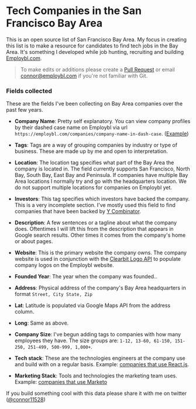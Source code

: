 Tech Companies in the San Francisco Bay Area
===

This is an open source list of San Francisco Bay Area. My focus in creating this list is to make a resource for candidates to find tech jobs in the Bay Area. It's something I developed while job hunting, recruiting and building [Employbl.com](https://www.employbl.com?ref=github). 

> To make edits or additions please create a [Pull Request](https://github.com/connor11528/companies-in-the-bay-area/pulls) or email connor@employbl.com if you're not familiar with Git. 

### Fields collected

These are the fields I've been collecting on Bay Area companies over the past few years.

- **Company Name**: Pretty self explanatory. You can view company profiles by their dashed case name on Employbl via url `https://employbl.com/companies/company-name-in-dash-case`. ([Example](https://employbl.com/companies/lob?ref=github))

- **Tags**: Tags are a way of grouping companies by industry or type of business. These are made up by me and open to interpretation.	

- **Location**: The location tag specifies what part of the Bay Area the company is located in. The field currently supports San Francisco, North Bay, South Bay, East Bay and Peninsula. If companies have multiple Bay Area locations I normally try and go with the headquarters location. We do not support multiple locations for companies on Employbl yet.	

- **Investors**: This tag specifies which investors have backed the company. This is a very incomplete section. I've mostly used this field to find companies that have been backed by [Y Combinator](https://employbl.com/blog/yc-companies-in-san-francisco?ref=github).

- **Description**: A few sentences or a tagline about what the company does. Oftentimes I will lift this from the description that appears in Google search results. Other times it comes from the company's home or about pages.

- **Website**: This is the primary website the company owns. The company website is used in conjunction with the [Clearbit Logo API](https://clearbit.com/logo) to populate company logos on the Employbl website.

- **Founded Year**: The year when the company was founded..

- **Address**: Physical address of the company's Bay Area headquarters in format `Street, City State, Zip`

- **Lat**: Latitude is populated via Google Maps API from the address column.	

- **Long**: Same as above.	

- **Company Size**: I've begun adding tags to companies with how many employees they have. The size groups are: `1-12, 13-60, 61-150, 151-250, 251-499, 500-999, 1,000+`.

- **Tech stack**: These are the technologies engineers at the company use and build with on a regular basis. Example: [companies that use React.js](https://employbl.com/blog/companies-that-use-reactjs-in-bay-area?ref=github).

- **Marketing Stack**: Tools and technologies the marketing team uses. Example: [companies that use Marketo](https://employbl.com/blog/marketo-bay-area-companies?ref=github)

If you build something cool with this data please share it with me on twitter ([@connor11528](https://twitter.com/connor11528))

